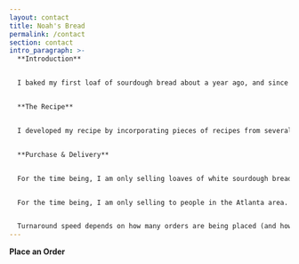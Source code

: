 ```yaml
---
layout: contact
title: Noah's Bread
permalink: /contact
section: contact
intro_paragraph: >-
  **Introduction**


  I baked my first loaf of sourdough bread about a year ago, and since then I haven't really been able to stop baking it. At this point I make way too much for myself and my roommates to eat, so I decided to begin sharing this passion more widely. 


  **The Recipe**


  I developed my recipe by incorporating pieces of recipes from several famous bakeries around America, most notably Ken’s Artisan Bakery in Portland, OR and Tartine Bakery in San Fransisco, CA. My recipe uses bread flour, whole wheat flour, and rye flour. I recommend toasting up this bread and serving it with warm cheese, jam, or your favorite nut butter. It also works great on sandwiches—my personal favorite is a grilled cheese with Gruyeré, pickles, caramelized onions, and Dijon mustard. Or just eat it plain!


  **Purchase & Delivery**


  For the time being, I am only selling loaves of white sourdough bread. The cost of a loaf is $6. The cost is meant primarily to cover ingredients; furthermore, a portion of all sales will be donated to organizations fighting for 3 goals that I believe are particularly important for building a sustainable and democratic future: racial equity, univesal basic income, and environmental protection. 


  For the time being, I am only selling to people in the Atlanta area. You can either pick up the bread from my apartment in Midtown, or I can deliver it to you anywhere within a reasonble biking distance of Georgia Tech campus. Payment will be taken over Venmo at the time of pickup/delivery. 


  Turnaround speed depends on how many orders are being placed (and how much homework I have), but I'll do my best to fulfill every order within a week or two.
---
```

**Place an Order**